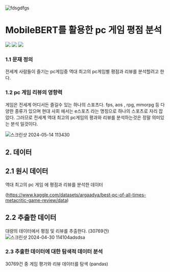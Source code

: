 ![fdsgdfgs](https://github.com/shinmg1215/smg031215/assets/145413860/bfc8dd99-1a2c-43e1-8021-5fec66a09654)
# MobileBERT를 활용한 pc 게임 평점 분석
<img src="https://img.shields.io/badge/pytorch-%23EE4C2C.svg?&style=for-the-badge&logo=pytorch&logoColor=white" /> <img src="https://img.shields.io/badge/pycharm-%23000000.svg?&style=for-the-badge&logo=pycharm&logoColor=white" />
<img src="https://img.shields.io/badge/python-%233776AB.svg?&style=for-the-badge&logo=python&logoColor=white" />

### 1.1 문재 정의
전세계 사람들이 즐기는 pc게임중 역대 최고의 pc게임별 평점과 리뷰를 분석할려고 한다.

### 1.2 pc 게임 리뷰의 영향력
게임은 전세계 어디서든 즐길수 있는 하나의 스포츠다. fps, aos , rpg, mmorpg 등 
다양한 종류가 있으며 현대 사회 에서는 e스포츠 라는 명칭으로 하나의 스포츠로 자리 잡았다.
그러므로 전세계 역대 최고의 pc게임의 평과와 리뷰를 분석하는것은 정말 의미있는 분석 일것이다.

![스크린샷 2024-05-14 113430](https://github.com/shinmg1215/smg031215/assets/145413860/93638670-0674-48dc-896d-b6c659c1ec7e)

## 2. 데이터
## 2.1 원시 데이터 
역대 최고의 pc 게임 에 평점과 리뷰를 분석한 데이터

(https://www.kaggle.com/datasets/argaadya/best-pc-of-all-times-metacritic-game-review/data)
## 2.2 추출한 데이터
대량의 데이터에서 평점 및 리뷰를 추출한다. (30769건)
![스크린샷 2024-04-30 114104adsdsa](https://github.com/shinmg1215/smg031215/assets/145413860/280184e4-cccb-48d6-acfb-d00886215775)
### 2.3 추출한 데이터에 대한 탐색적 데이터 분석
30769건 중 게임 평가와 리뷰 데이터를 탐색 (pandas)

